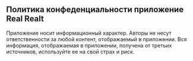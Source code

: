 ## Политика конфеденциальности приложение Real Realt
Приложение носит информационный характер.
Авторы не несут ответственности за любой контент, отображаемый в приложении.
Вся информация, отображаемая в приложении, получена от третьих источников, используйте ее на свой страх и риск.
